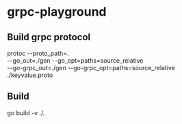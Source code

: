 # grpc-playground

## Build grpc protocol

protoc --proto_path=. \
--go_out=./gen --go_opt=paths=source_relative \
--go-grpc_out=./gen --go-grpc_opt=paths=source_relative \
./keyvalue.proto  


## Build
go build -v ./. 

